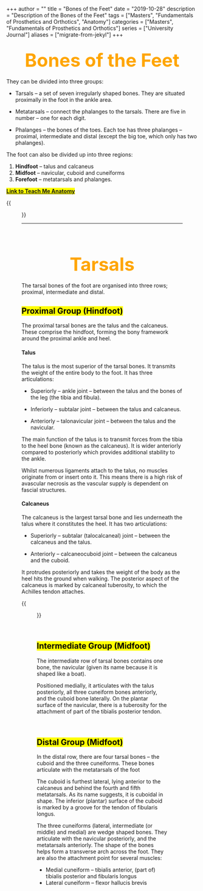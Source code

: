 +++
author = ""
title = "Bones of the Feet"
date = "2019-10-28"
description = "Description of the Bones of the Feet"
tags = ["Masters", "Fundamentals of Prosthetics and Orthotics", "Anatomy"]
categories = ["Masters", "Fundamentals of Prosthetics and Orthotics"]
series = ["University Journal"]
aliases = ["migrate-from-jekyl"]
+++

<font size="+7" color="orange"><center> Bones of the Feet </center></font>  
---

They can be divided into three groups:

- Tarsals – a set of seven irregularly shaped bones. They are situated proximally in the foot in the ankle area.

- Metatarsals – connect the phalanges to the tarsals. There are five in number – one for each digit.

- Phalanges – the bones of the toes. Each toe has three phalanges – proximal, intermediate and distal (except the big toe, which only has two phalanges).

The foot can also be divided up into three regions: 
1. **Hindfoot** – talus and calcaneus
2. **Midfoot** – navicular, cuboid and cuneiforms
3. **Forefoot** – metatarsals and phalanges.

**<mark>[Link to Teach Me Anatomy](https://teachmeanatomy.info/lower-limb/bones/bones-of-the-foot-tarsals-metatarsals-and-phalanges/)<mark>**

{{<figure src="/2019-10-14/Overview-of-the-Bones-of-the-Human-Foot.jpg" class="post-cover" align="centre">}}

---

<br><br>

<font size="+7" color="orange"><center> Tarsals </center></font>  
---

The tarsal bones of the foot are organised into three rows; proximal, intermediate and distal.

## <mark>Proximal Group (Hindfoot)<mark>
The proximal tarsal bones are the talus and the calcaneus. These comprise the hindfoot, forming the bony framework around the proximal ankle and heel.

#### Talus

The talus is the most superior of the tarsal bones. It transmits the weight of the entire body to the foot. It has three articulations:

- Superiorly – ankle joint – between the talus and the bones of the leg (the tibia and fibula).

- Inferiorly – subtalar joint – between the talus and calcaneus.

- Anteriorly – talonavicular joint – between the talus and the navicular.

The main function of the talus is to transmit forces from the tibia to the heel bone (known as the calcaneus). It is wider anteriorly compared to posteriorly which provides additional stability to the ankle.

Whilst numerous ligaments attach to the talus, no muscles originate from or insert onto it. This means there is a high risk of avascular necrosis as the vascular supply is dependent on fascial structures.

#### Calcaneus

The calcaneus is the largest tarsal bone and lies underneath the talus where it constitutes the heel. It has two articulations:

- Superiorly –  subtalar (talocalcaneal) joint – between the calcaneus and the talus.

- Anteriorly – calcaneocuboid joint – between the calcaneus and the cuboid.

It protrudes posteriorly and takes the weight of the body as the heel hits the ground when walking. The posterior aspect of the calcaneus is marked by calcaneal tuberosity, to which the Achilles tendon attaches.

{{<figure src="/2019-10-14/The-Tarsal-Bones-of-the-Foot-600x467.jpg" class="post-cover" align="centre">}}

<br>

## <mark>Intermediate Group (Midfoot)<mark>
The intermediate row of tarsal bones contains one bone, the navicular (given its name because it is shaped like a boat).

Positioned medially, it articulates with the talus posteriorly, all three cuneiform bones anteriorly, and the cuboid bone laterally. On the plantar surface of the navicular, there is a tuberosity for the attachment of part of the tibialis posterior tendon.

<br>

## <mark>Distal Group (Midfoot)<mark>
In the distal row, there are four tarsal bones – the cuboid and the three cuneiforms. These bones articulate with the metatarsals of the foot

The cuboid is furthest lateral, lying anterior to the calcaneus and behind the fourth and fifth metatarsals. As its name suggests, it is cuboidal in shape. The inferior (plantar) surface of the cuboid is marked by a groove for the tendon of fibularis longus.

The three cuneiforms (lateral, intermediate (or middle) and medial) are wedge shaped bones. They articulate with the navicular posteriorly, and the metatarsals anteriorly. The shape of the bones helps form a transverse arch across the foot. They are also the attachment point for several muscles:

- Medial cuneiform – tibialis anterior, (part of) tibialis posterior and fibularis longus
- Lateral cuneiform – flexor hallucis brevis